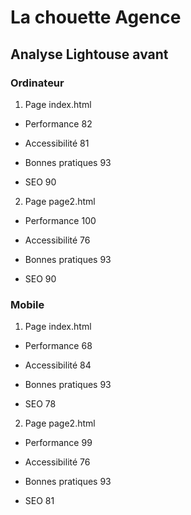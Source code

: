 # La chouette Agence

## Analyse Lightouse avant

### Ordinateur

1. Page index.html

* Performance 82

* Accessibilité 81

* Bonnes pratiques 93

* SEO 90


2. Page page2.html

* Performance 100

* Accessibilité 76

* Bonnes pratiques 93

* SEO 90

### Mobile

1. Page index.html

* Performance 68

* Accessibilité 84

* Bonnes pratiques 93

* SEO 78


2. Page page2.html

* Performance 99

* Accessibilité 76

* Bonnes pratiques 93

* SEO 81